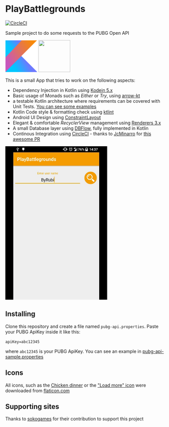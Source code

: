 # PlayBattlegrounds
[![CircleCI](https://circleci.com/gh/voghDev/PlayBattlegrounds/tree/master.svg?style=svg)](https://circleci.com/gh/voghDev/PlayBattlegrounds/tree/master)

Sample project to do some requests to the PUBG Open API

<img height="100" src="./img/kotlin.png" width="100"> <img height="100" src="https://avatars2.githubusercontent.com/u/29458023?v=4&amp;s=200" width="100">

This is a small App that tries to work on the following aspects:

- Dependency Injection in Kotlin using [Kodein 5.x][1]
- Basic usage of Monads such as *Either* or *Try*, using [arrow-kt][2]
- a testable Kotlin architecture where requirements can be covered with Unit Tests. [You can see some examples][12]
- Kotlin Code style & formatting check using [ktlint][3]
- Android UI Design using [ConstraintLayout][5]
- Elegant & comfortable *RecyclerView* management using [Renderers 3.x][11]
- A small Database layer using [DBFlow][10], fully implemented in Kotlin
- Continous Integration using [CircleCI][8] - thanks to [JcMinarro][6] for [this awesome PR][9]

![Sample][appSample]

Installing
----------

Clone this repository and create a file named `pubg-api.properties`. Paste your PUBG ApiKey inside it like this:

    apiKey=abc12345

where `abc12345` is your PUBG ApiKey. You can see an example in [pubg-api-sample.properties][7]

Icons
-----

All icons, such as the [Chicken dinner](https://www.flaticon.com/free-icon/roast-chicken_889702#term=chicken&page=1&position=36) or the ["Load more" icon](https://www.flaticon.com/free-icon/round-add-button_61733#term=more&page=1&position=19) were downloaded from [flaticon.com][4]

Supporting sites
----------------

Thanks to [sokogames][13] for their contribution to support this project

[1]: https://github.com/Kodein-Framework/Kodein-DI/
[2]: https://github.com/arrow-kt/arrow
[3]: https://github.com/shyiko/ktlint
[4]: http://www.flaticon.com
[5]: https://developer.android.com/reference/android/support/constraint/ConstraintLayout
[6]: https://github.com/JcMinarro
[7]: https://github.com/voghDev/PlayBattlegrounds/blob/master/pubg-api-sample.properties
[8]: https://circleci.com/
[9]: https://github.com/voghDev/PlayBattlegrounds/pull/9
[10]: https://github.com/Raizlabs/DBFlow
[11]: https://github.com/pedrovgs/Renderers
[12]: https://github.com/voghDev/PlayBattlegrounds/blob/master/app/src/test/kotlin/es/voghdev/playbattlegrounds/features/players/ui/presenter/PlayerSearchPresenterTest.kt
[13]: http://www.sokogames.com

[appSample]: ./img/sample.gif
